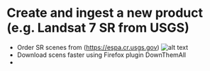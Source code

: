 # Create and ingest a new product (e.g. Landsat 7 SR from USGS)
* Order SR scenes from (https://espa.cr.usgs.gov)
![alt text](./media/ordering_ESPA.png)
* Download scens faster using Firefox plugin DownThemAll
* 
